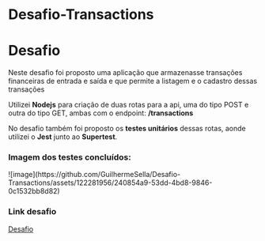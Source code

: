 # Desafio-Transactions

<h1>Desafio</h1>
<p>Neste desafio foi proposto uma aplicação que armazenasse transações financeiras de entrada e saída e que permite a listagem e o cadastro dessas transações</p>
<p>Utilizei <b>Nodejs</b> para criação de duas rotas para a api, uma do tipo POST e outra do tipo GET, ambas com o endpoint: <b>/transactions</b> </p>
<p>No desafio também foi proposto os <b>testes unitários</b> dessas rotas, aonde utilizei o <b>Jest</b> junto ao <b>Supertest</b>.</p>

<h3>Imagem dos testes concluídos:</h3>
![image](https://github.com/GuilhermeSella/Desafio-Transactions/assets/122281956/240854a9-53dd-4bd8-9846-0c1532bb8d82)


<h3>Link desafio </h3>
<a href="https://github.com/dxwebster/desafio-fundamentos-nodejs/tree/master">Desafio</a>
